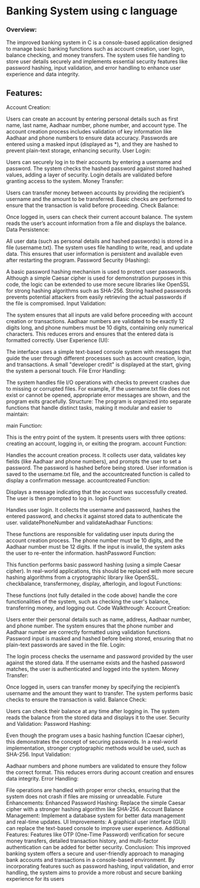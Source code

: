 # Banking System using c language
<h3>Overview:</h3>
The improved banking system in C is a console-based application designed to manage basic banking functions such as account creation, user login, balance checking, and money transfers. The system uses file handling to store user details securely and implements essential security features like password hashing, input validation, and error handling to enhance user experience and data integrity.

<h2>Features:</h2>
Account Creation:

Users can create an account by entering personal details such as first name, last name, Aadhaar number, phone number, and account type.
The account creation process includes validation of key information like Aadhaar and phone numbers to ensure data accuracy.
Passwords are entered using a masked input (displayed as *), and they are hashed to prevent plain-text storage, enhancing security.
User Login:

Users can securely log in to their accounts by entering a username and password.
The system checks the hashed password against stored hashed values, adding a layer of security.
Login details are validated before granting access to the system.
Money Transfer:

Users can transfer money between accounts by providing the recipient’s username and the amount to be transferred.
Basic checks are performed to ensure that the transaction is valid before proceeding.
Check Balance:

Once logged in, users can check their current account balance.
The system reads the user’s account information from a file and displays the balance.
Data Persistence:

All user data (such as personal details and hashed passwords) is stored in a file (username.txt). The system uses file handling to write, read, and update data.
This ensures that user information is persistent and available even after restarting the program.
Password Security (Hashing):

A basic password hashing mechanism is used to protect user passwords. Although a simple Caesar cipher is used for demonstration purposes in this code, the logic can be extended to use more secure libraries like OpenSSL for strong hashing algorithms such as SHA-256.
Storing hashed passwords prevents potential attackers from easily retrieving the actual passwords if the file is compromised.
Input Validation:

The system ensures that all inputs are valid before proceeding with account creation or transactions.
Aadhaar numbers are validated to be exactly 12 digits long, and phone numbers must be 10 digits, containing only numerical characters.
This reduces errors and ensures that the entered data is formatted correctly.
User Experience (UI):

The interface uses a simple text-based console system with messages that guide the user through different processes such as account creation, login, and transactions.
A small "developer credit" is displayed at the start, giving the system a personal touch.
File Error Handling:

The system handles file I/O operations with checks to prevent crashes due to missing or corrupted files. For example, if the username.txt file does not exist or cannot be opened, appropriate error messages are shown, and the program exits gracefully.
Structure:
The program is organized into separate functions that handle distinct tasks, making it modular and easier to maintain:

main Function:

This is the entry point of the system. It presents users with three options: creating an account, logging in, or exiting the program.
account Function:

Handles the account creation process. It collects user data, validates key fields (like Aadhaar and phone numbers), and prompts the user to set a password. The password is hashed before being stored.
User information is saved to the username.txt file, and the accountcreated function is called to display a confirmation message.
accountcreated Function:

Displays a message indicating that the account was successfully created. The user is then prompted to log in.
login Function:

Handles user login. It collects the username and password, hashes the entered password, and checks it against stored data to authenticate the user.
validatePhoneNumber and validateAadhaar Functions:

These functions are responsible for validating user inputs during the account creation process. The phone number must be 10 digits, and the Aadhaar number must be 12 digits. If the input is invalid, the system asks the user to re-enter the information.
hashPassword Function:

This function performs basic password hashing (using a simple Caesar cipher). In real-world applications, this should be replaced with more secure hashing algorithms from a cryptographic library like OpenSSL.
checkbalance, transfermoney, display, afterlogin, and logout Functions:

These functions (not fully detailed in the code above) handle the core functionalities of the system, such as checking the user's balance, transferring money, and logging out.
Code Walkthrough:
Account Creation:

Users enter their personal details such as name, address, Aadhaar number, and phone number. The system ensures that the phone number and Aadhaar number are correctly formatted using validation functions.
Password input is masked and hashed before being stored, ensuring that no plain-text passwords are saved in the file.
Login:

The login process checks the username and password provided by the user against the stored data. If the username exists and the hashed password matches, the user is authenticated and logged into the system.
Money Transfer:

Once logged in, users can transfer money by specifying the recipient’s username and the amount they want to transfer. The system performs basic checks to ensure the transaction is valid.
Balance Check:

Users can check their balance at any time after logging in. The system reads the balance from the stored data and displays it to the user.
Security and Validation:
Password Hashing:

Even though the program uses a basic hashing function (Caesar cipher), this demonstrates the concept of securing passwords. In a real-world implementation, stronger cryptographic methods would be used, such as SHA-256.
Input Validation:

Aadhaar numbers and phone numbers are validated to ensure they follow the correct format. This reduces errors during account creation and ensures data integrity.
Error Handling:

File operations are handled with proper error checks, ensuring that the system does not crash if files are missing or unreadable.
Future Enhancements:
Enhanced Password Hashing: Replace the simple Caesar cipher with a stronger hashing algorithm like SHA-256.
Account Balance Management: Implement a database system for better data management and real-time updates.
UI Improvements: A graphical user interface (GUI) can replace the text-based console to improve user experience.
Additional Features: Features like OTP (One-Time Password) verification for secure money transfers, detailed transaction history, and multi-factor authentication can be added for better security.
Conclusion:
This improved banking system offers a secure and user-friendly approach to managing bank accounts and transactions in a console-based environment. By incorporating features such as password hashing, input validation, and error handling, the system aims to provide a more robust and secure banking experience for its users